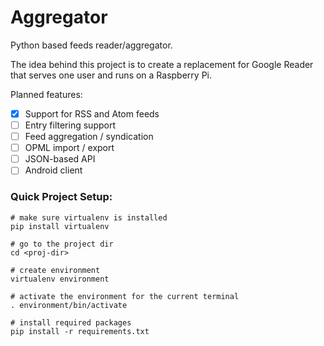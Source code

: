 # Aggregator

Python based feeds reader/aggregator.

The idea behind this project is to create a replacement for Google Reader that serves one user and runs on a Raspberry Pi.

Planned features:
- [x] Support for RSS and Atom feeds
- [ ] Entry filtering support
- [ ] Feed aggregation / syndication
- [ ] OPML import / export
- [ ] JSON-based API
- [ ] Android client

### Quick Project Setup:

	# make sure virtualenv is installed
	pip install virtualenv

	# go to the project dir
	cd <proj-dir>

	# create environment
	virtualenv environment

	# activate the environment for the current terminal
	. environment/bin/activate

	# install required packages
	pip install -r requirements.txt

